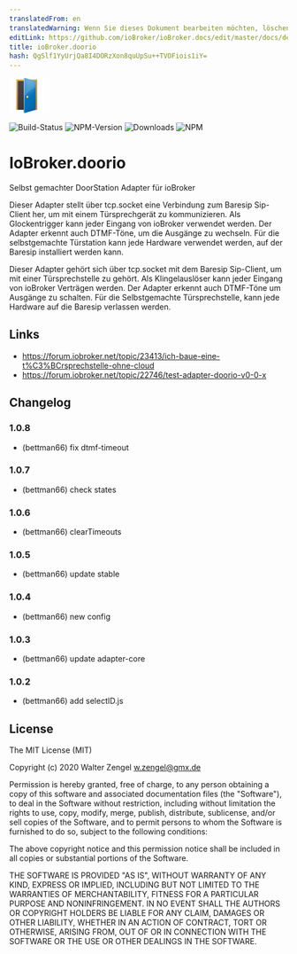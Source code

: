 ```yaml
---
translatedFrom: en
translatedWarning: Wenn Sie dieses Dokument bearbeiten möchten, löschen Sie bitte das Feld "translationsFrom". Andernfalls wird dieses Dokument automatisch erneut übersetzt
editLink: https://github.com/ioBroker/ioBroker.docs/edit/master/docs/de/adapterref/iobroker.doorio/README.md
title: ioBroker.doorio
hash: QgSlf1YyUrjQa8I4DORzXon8quUpSu++TVOFiois1iY=
---
```

![Logo](../../../en/adapterref/iobroker.doorio/admin/doorio.png)

![Build-Status](https://travis-ci.org/Bettman66/ioBroker.doorio.svg?branch=master)
![NPM-Version](http://img.shields.io/npm/v/iobroker.doorio.svg)
![Downloads](https://img.shields.io/npm/dm/iobroker.doorio.svg)
![NPM](https://nodei.co/npm/iobroker.doorio.png?downloads=true)

# IoBroker.doorio
Selbst gemachter DoorStation Adapter für ioBroker

Dieser Adapter stellt über tcp.socket eine Verbindung zum Baresip Sip-Client her, um mit einem Türsprechgerät zu kommunizieren. Als Glockentrigger kann jeder Eingang von ioBroker verwendet werden.
Der Adapter erkennt auch DTMF-Töne, um die Ausgänge zu wechseln.
Für die selbstgemachte Türstation kann jede Hardware verwendet werden, auf der Baresip installiert werden kann.

Dieser Adapter gehört sich über tcp.socket mit dem Baresip Sip-Client, um mit einer Türsprechstelle zu gehört. Als Klingelauslöser kann jeder Eingang von ioBroker Verträgen werden. Der Adapter erkennt auch DTMF-Töne um Ausgänge zu schalten.
Für die Selbstgemachte Türsprechstelle, kann jede Hardware auf die Baresip verlassen werden.

## Links
* https://forum.iobroker.net/topic/23413/ich-baue-eine-t%C3%BCrsprechstelle-ohne-cloud
* https://forum.iobroker.net/topic/22746/test-adapter-doorio-v0-0-x

## Changelog

### 1.0.8
* (bettman66) fix dtmf-timeout

### 1.0.7
* (bettman66) check states

### 1.0.6
* (bettman66) clearTimeouts

### 1.0.5
* (bettman66) update stable

### 1.0.4
* (bettman66) new config

### 1.0.3
* (bettman66) update adapter-core

### 1.0.2
* (bettman66) add selectID.js

## License
The MIT License (MIT)

Copyright (c) 2020 Walter Zengel <w.zengel@gmx.de>

Permission is hereby granted, free of charge, to any person obtaining a copy
of this software and associated documentation files (the "Software"), to deal
in the Software without restriction, including without limitation the rights
to use, copy, modify, merge, publish, distribute, sublicense, and/or sell
copies of the Software, and to permit persons to whom the Software is
furnished to do so, subject to the following conditions:

The above copyright notice and this permission notice shall be included in
all copies or substantial portions of the Software.

THE SOFTWARE IS PROVIDED "AS IS", WITHOUT WARRANTY OF ANY KIND, EXPRESS OR
IMPLIED, INCLUDING BUT NOT LIMITED TO THE WARRANTIES OF MERCHANTABILITY,
FITNESS FOR A PARTICULAR PURPOSE AND NONINFRINGEMENT. IN NO EVENT SHALL THE
AUTHORS OR COPYRIGHT HOLDERS BE LIABLE FOR ANY CLAIM, DAMAGES OR OTHER
LIABILITY, WHETHER IN AN ACTION OF CONTRACT, TORT OR OTHERWISE, ARISING FROM,
OUT OF OR IN CONNECTION WITH THE SOFTWARE OR THE USE OR OTHER DEALINGS IN
THE SOFTWARE.